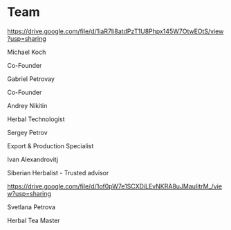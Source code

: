 # Team

<!-- @Gabriel please also edit below picture of MK -->

https://drive.google.com/file/d/1iaR7Ii8atdPzT1U8Phpx145W7OtwEOtS/view?usp=sharing

Michael Koch

Co-Founder


<!-- Same profile picture -->
Gabriel Petrovay

Co-Founder



<!-- Same profile picture -->
Andrey Nikitin

Herbal Technologist



<!-- Same profile picture -->
Sergey Petrov

Export & Production Specialist



<!-- Same profile picture -->
Ivan Alexandrovitj

Siberian Herbalist - Trusted advisor


https://drive.google.com/file/d/1of0pW7e1SCXDiLEvNKRA8uJMauIitrM_/view?usp=sharing

Svetlana Petrova

Herbal Tea Master
